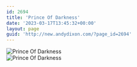 ```yaml
---
id: 2694
title: 'Prince Of Darkness'
date: '2023-03-17T13:45:32+00:00'
layout: page
guid: 'http://new.andydixon.com/?page_id=2694'
---
```


![Prince Of Darkness](https://i0.wp.com/assets.g8x2.ldn.idrivee2-23.com/posters/Prince%20Of%20Darkness%2001.jpg?w=1200&ssl=1 "Prince Of Darkness")  
![Prince Of Darkness](https://i0.wp.com/assets.g8x2.ldn.idrivee2-23.com/posters/Prince%20Of%20Darkness%2002.jpg?w=1200&ssl=1 "Prince Of Darkness")